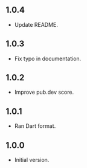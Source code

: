 ## 1.0.4

- Update README.

## 1.0.3

- Fix typo in documentation.

## 1.0.2

- Improve pub.dev score.

## 1.0.1

- Ran Dart format.

## 1.0.0

- Initial version.
